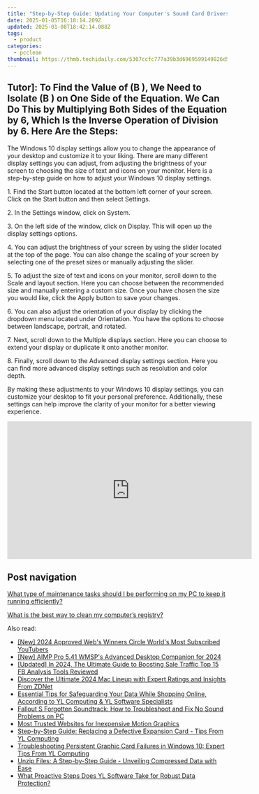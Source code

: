 ```yaml
---
title: "Step-by-Step Guide: Updating Your Computer's Sound Card Drivers - YL Software Solutions"
date: 2025-01-05T16:18:14.209Z
updated: 2025-01-08T18:42:14.088Z
tags:
  - product
categories:
  - pcclean
thumbnail: https://thmb.techidaily.com/5307ccfc777a39b3d6969599149826d5178dfcbddb72a6dfb46b368d884a1028.jpg
---
```


## Tutor]: To Find the Value of \(B \), We Need to Isolate \(B \) on One Side of the Equation. We Can Do This by Multiplying Both Sides of the Equation by 6, Which Is the Inverse Operation of Division by 6. Here Are the Steps:

The Windows 10 display settings allow you to change the appearance of your desktop and customize it to your liking. There are many different display settings you can adjust, from adjusting the brightness of your screen to choosing the size of text and icons on your monitor. Here is a step-by-step guide on how to adjust your Windows 10 display settings. 

1\. Find the Start button located at the bottom left corner of your screen. Click on the Start button and then select Settings.

2\. In the Settings window, click on System.

3\. On the left side of the window, click on Display. This will open up the display settings options. 

4\. You can adjust the brightness of your screen by using the slider located at the top of the page. You can also change the scaling of your screen by selecting one of the preset sizes or manually adjusting the slider.

5\. To adjust the size of text and icons on your monitor, scroll down to the Scale and layout section. Here you can choose between the recommended size and manually entering a custom size. Once you have chosen the size you would like, click the Apply button to save your changes.

6\. You can also adjust the orientation of your display by clicking the dropdown menu located under Orientation. You have the options to choose between landscape, portrait, and rotated.

7\. Next, scroll down to the Multiple displays section. Here you can choose to extend your display or duplicate it onto another monitor.

8\. Finally, scroll down to the Advanced display settings section. Here you can find more advanced display settings such as resolution and color depth. 

By making these adjustments to your Windows 10 display settings, you can customize your desktop to fit your personal preference. Additionally, these settings can help improve the clarity of your monitor for a better viewing experience.

<!-- affiliate ads begin -->
<iframe width="560" height="315" src="https://www.youtube.com/embed/LW6wNx3XAj8?si=VaIuFIIx8MM_RhUR" title="YouTube video player" frameborder="0" allow="accelerometer; autoplay; clipboard-write; encrypted-media; gyroscope; picture-in-picture; web-share" referrerpolicy="strict-origin-when-cross-origin" allowfullscreen></iframe>
<!-- affiliate ads end -->

## Post navigation

[What type of maintenance tasks should I be performing on my PC to keep it running efficiently?](https://tools.techidaily.com/pcclean/products/)

[What is the best way to clean my computer’s registry?](https://tools.techidaily.com/pcclean/products/)

<ins class="adsbygoogle"
     style="display:block"
     data-ad-format="autorelaxed"
     data-ad-client="ca-pub-7571918770474297"
     data-ad-slot="1223367746"></ins>

<ins class="adsbygoogle"
     style="display:block"
     data-ad-client="ca-pub-7571918770474297"
     data-ad-slot="8358498916"
     data-ad-format="auto"
     data-full-width-responsive="true"></ins>

<span class="atpl-alsoreadstyle">Also read:</span>
<div><ul>
<li><a href="https://youtube-zero.techidaily.com/024-approved-webs-winners-circle-worlds-most-subscribed-youtubers/"><u>[New] 2024 Approved Web's Winners Circle World's Most Subscribed YouTubers</u></a></li>
<li><a href="https://fox-direct.techidaily.com/new-aimp-pro-541-wmsps-advanced-desktop-companion-for-2024/"><u>[New] AIMP Pro 5.41 WMSP's Advanced Desktop Companion for 2024</u></a></li>
<li><a href="https://facebook-clips.techidaily.com/updated-in-2024-the-ultimate-guide-to-boosting-sale-traffic-top-15-fb-analysis-tools-reviewed/"><u>[Updated] In 2024, The Ultimate Guide to Boosting Sale Traffic Top 15 FB Analysis Tools Reviewed</u></a></li>
<li><a href="https://techno-recovery.techidaily.com/discover-the-ultimate-2024-mac-lineup-with-expert-ratings-and-insights-from-zdnet/"><u>Discover the Ultimate 2024 Mac Lineup with Expert Ratings and Insights From ZDNet</u></a></li>
<li><a href="https://win-hot.techidaily.com/essential-tips-for-safeguarding-your-data-while-shopping-online-according-to-yl-computing-and-yl-software-specialists/"><u>Essential Tips for Safeguarding Your Data While Shopping Online, According to YL Computing & YL Software Specialists</u></a></li>
<li><a href="https://win-answers.techidaily.com/fallout-s-forgotten-soundtrack-how-to-troubleshoot-and-fix-no-sound-problems-on-pc/"><u>Fallout S Forgotten Soundtrack: How to Troubleshoot and Fix No Sound Problems on PC</u></a></li>
<li><a href="https://youtube-video-recordings.techidaily.com/most-trusted-websites-for-inexpensive-motion-graphics/"><u>Most Trusted Websites for Inexpensive Motion Graphics</u></a></li>
<li><a href="https://win-hot.techidaily.com/step-by-step-guide-replacing-a-defective-expansion-card-tips-from-yl-computing/"><u>Step-by-Step Guide: Replacing a Defective Expansion Card - Tips From YL Computing</u></a></li>
<li><a href="https://win-hot.techidaily.com/troubleshooting-persistent-graphic-card-failures-in-windows-10-expert-tips-from-yl-computing/"><u>Troubleshooting Persistent Graphic Card Failures in Windows 10: Expert Tips From YL Computing</u></a></li>
<li><a href="https://win-hot.techidaily.com/unzip-files-a-step-by-step-guide-unveiling-compressed-data-with-ease/"><u>Unzip Files: A Step-by-Step Guide - Unveiling Compressed Data with Ease</u></a></li>
<li><a href="https://win-hot.techidaily.com/what-proactive-steps-does-yl-software-take-for-robust-data-protection/"><u>What Proactive Steps Does YL Software Take for Robust Data Protection?</u></a></li>
</ul></div>


